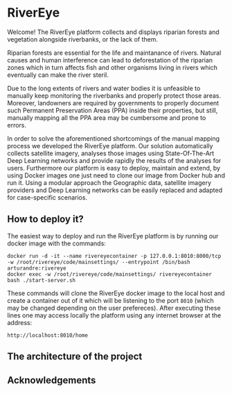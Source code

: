 # RiverEye

Welcome! The RiverEye platform collects and displays riparian forests and vegetation alongside riverbanks, or the lack of them.

Riparian forests are essential for the life and maintanance of rivers. Natural causes and human interference can lead to
deforestation of the riparian zones which in turn affects fish and other organisms living in rivers which eventually can make the river
steril.

Due to the long extents of rivers and water bodies it is unfeasible to manually keep monitoring the riverbanks and properly protect those areas.
Moreover, landowners are required by governments to properly document such Permanent Preservation Areas (PPA) inside their properties, but still,
manually mapping all the PPA area may be cumbersome and prone to errors.

In order to solve the aforementioned shortcomings of the manual mapping process we developed the RiverEye platform. Our solution automatically
collects satellite imagery, analyses those images using State-Of-The-Art Deep Learning networks and provide rapidly the results of the analyses
for users. Furthermore our platform is easy to deploy, maintain and extend, by using Docker images one just need to clone our image from Docker hub and
run it. Using a modular approach the Geographic data, satellite imagery providers and Deep Learning networks can be easily replaced and adapted for
case-specific scenarios.

## How to deploy it?

The easiest way to deploy and run the RiverEye platform is by running our docker image with the commands:
```
docker run -d -it --name rivereyecontainer -p 127.0.0.1:8010:8000/tcp -w /root/rivereye/code/mainsettings/ --entrypoint /bin/bash arturandre:rivereye
docker exec -w /root/rivereye/code/mainsettings/ rivereyecontainer bash ./start-server.sh
```

These commands will clone the RiverEye docker image to the local host and create a container out of it which will be listening to the port `8010` (which may be 
changed depending on the user prefereces). After executing these lines one may access locally the platform using any internet browser at the address:

`http://localhost:8010/home`

## The architecture of the project

## Acknowledgements

